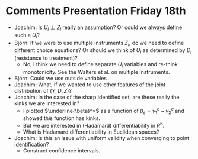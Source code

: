 # Comments Presentation Friday 18th

- Joachim: Is $U_i\perp Z_i$ really an assumption? Or could we always define such a $U_i$?
- Björn: If we were to use multiple instruments $Z_i$, do we need to define different choice equations? Or should we think of $U_i$ as determined by $D_i$ (resistance to treatment)?
  - No, I think we need to define separate $U_i$ variables and re-think monotonicity. See the Walters et al. on multiple instruments.
- Björn: Could we use outside variables
- Joachim: What, if we wanted to use other features of the joint distribution of $(Y, D, Z)$?
- Joachim: In the case of the sharp identified set, are these really the kinks we are interested in?
  - I plotted $\underline{\beta}^*$ as a function of $\beta_s = \gamma_1^c - \gamma_2^c$ and showed this function has kinks.
  - But we are interested in (Hadamard) differentiability in $R^6$.
  - What is Hadamard differentiability in Euclidean spaces?
- Joachim: Is this an issue with uniform validity when converging to point identification?
  - Construct confidence intervals.
